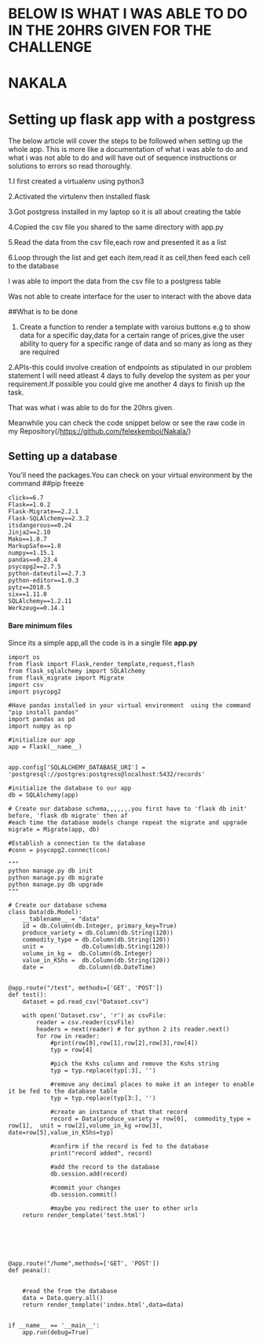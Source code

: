 
#   BELOW IS WHAT I WAS ABLE TO DO IN THE 20HRS GIVEN FOR THE CHALLENGE
#   NAKALA
# Setting up flask app  with a postgress

The below article will cover the steps to be followed when setting up  the whole app. This is more like a documentation of what i was able to do and what i was not able to do and will have out of sequence instructions or solutions to errors so read thoroughly.

1.I first created a virtualenv using python3

2.Activated the virtulenv then installed flask

3.Got postgress installed in my laptop so it is all about creating the table

4.Copied the csv file you shared to the same directory with app.py

5.Read the data from the csv file,each row and presented it as a list

6.Loop through the list and get each item,read it as cell,then feed each cell to the database


I was able to import the data from the csv file to a postgress table

Was not able to create interface for the user to interact with the above data

##What is to be done
1. Create a function to render a template with varoius  buttons e.g  to show data for a specific day,data for a certain range of prices,give the user ability to query for a specific range of data and so many as long as they are required

2.APIs-this could involve creation of endpoints as stipulated in our problem statement
I will need atleast 4 days to fully develop the system as per your requirement.If possible you could give me another 4 days to finish up the task.

That was what i was able to do for the 20hrs given.

Meanwhile you can check the code snippet below or see the raw code in my Repository(/https://github.com/felexkemboi/Nakala/)



## Setting up a database

You'll need the packages.You can check on your virtual environment by the command ##pip freeze 

```alembic==1.0.0
click==6.7
Flask==1.0.2
Flask-Migrate==2.2.1
Flask-SQLAlchemy==2.3.2
itsdangerous==0.24
Jinja2==2.10
Mako==1.0.7
MarkupSafe==1.0
numpy==1.15.1
pandas==0.23.4
psycopg2==2.7.5
python-dateutil==2.7.3
python-editor==1.0.3
pytz==2018.5
six==1.11.0
SQLAlchemy==1.2.11
Werkzeug==0.14.1
```


#### Bare minimum files

Since its a simple app,all the code is in a single file **app.py**
~~~~
import os
from flask import Flask,render_template,request,flash
from flask_sqlalchemy import SQLAlchemy
from flask_migrate import Migrate
import csv
import psycopg2

#Have pandas installed in your virtual environment  using the command "pip install pandas"
import pandas as pd
import numpy as np

#initialize our app
app = Flask(__name__)


app.config['SQLALCHEMY_DATABASE_URI'] = 'postgresql://postgres:postgress@localhost:5432/records'

#initialize the database to our app
db = SQLAlchemy(app)

# Create our database schema,,,,,,,you first have to 'flask db init' before, 'flask db migrate' then af
#each time the database models change repeat the migrate and upgrade
migrate = Migrate(app, db)

#Establish a connection to the database
#conn = psycopg2.connect(con)

"""
python manage.py db init
python manage.py db migrate
python manage.py db upgrade
"""

# Create our database schema
class Data(db.Model):
    __tablename__ = "data"
    id = db.Column(db.Integer, primary_key=True)
    produce_variety = db.Column(db.String(120))
    commodity_type = db.Column(db.String(120))
    unit =           db.Column(db.String(120))
    volume_in_kg =  db.Column(db.Integer)
    value_in_KShs =  db.Column(db.String(120))
    date = 			db.Column(db.DateTime)


@app.route("/test", methods=['GET', 'POST'])
def test():
	dataset = pd.read_csv("Dataset.csv")
	
	with open('Dataset.csv', 'r') as csvFile:
		reader = csv.reader(csvFile)
		headers = next(reader) # for python 2 its reader.next()
		for row in reader:
			#print(row[0],row[1],row[2],row[3],row[4])
			typ = row[4]

			#pick the Kshs column and remove the Kshs string
			typ = typ.replace(typ[:3], '')

			#remove any decimal places to make it an integer to enable it be fed to the database table
			typ = typ.replace(typ[3:], '')

			#create an instance of that that record
			record = Data(produce_variety = row[0],  commodity_type = row[1],  unit = row[2],volume_in_kg =row[3], date=row[5],value_in_KShs=typ)

			#confirm if the record is fed to the database
			print("record added", record)

			#add the record to the database
			db.session.add(record)

			#commit your changes 
			db.session.commit()

			#maybe you redirect the user to other urls
	return render_template('test.html')






@app.route("/home",methods=['GET', 'POST'])
def peana():


	#read the from the database
	data = Data.query.all()
	return render_template('index.html',data=data)


if __name__ == '__main__':
	app.run(debug=True)




~~~~


